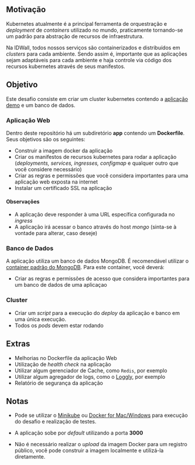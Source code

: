 ## Motivação

Kubernetes atualmente é a principal ferramenta de orquestração e _deployment_ de _containers_ utilizado no mundo, praticamente tornando-se um padrão para abstração de recursos de infraestrutura. 

Na IDWall, todos nossos serviços são containerizados e distribuídos em _clusters_ para cada ambiente. Sendo assim é, importante que as aplicações sejam adaptáveis para cada ambiente e haja controle via código dos recursos kubernetes através de seus manifestos. 

## Objetivo

Este desafio consiste em criar um cluster kubernetes contendo a [aplicação demo](https://github.com/idwall/desafios-security-devops/tree/master/kubernetes/app) e um banco de dados.

### Aplicação Web
Dentro deste repositório há um subdiretório **app** contendo um **Dockerfile**. Seus objetivos são os seguintes:
- Construir a imagem docker da aplicação
- Criar os manifestos de recursos kubernetes para rodar a aplicação (_deployments, services, ingresses, configmap_ e qualquer outro que você considere necessário)
- Criar as regras e permissões que você considera importantes para uma aplicação web exposta na internet
- Instalar um certificado SSL na aplicação

#### Observações
- A aplicação deve responder à uma URL específica configurada no _ingress_
- A aplicação irá acessar o banco através do host _mongo_ (sinta-se à vontade para alterar, caso deseje)

### Banco de Dados
A aplicação utiliza um banco de dados MongoDB. É recomendável utilizar o [container padrão do MongoDB](https://hub.docker.com/_/mongo).
Para este container, você deverá:
- Criar as regras e permissões de acesso que considera importantes para um banco de dados de uma aplicaçao

### Cluster
- Criar um _script_ para a execução do _deploy_ da aplicação e banco em uma única execução.
- Todos os _pods_ devem estar rodando

## Extras
- Melhorias no Dockerfile da aplicação Web
- Utilização de _health check_ na aplicação
- Utilizar algum gerenciador de Cache, como `Redis`, por exemplo
- Utilizar algum agregador de logs, como o [Loggly](https://www.loggly.com/), por exemplo
- Relatório de segurança da aplicação

## Notas

* Pode se utilizar o [Minikube](https://github.com/kubernetes/minikube) ou [Docker for Mac/Windows](https://docs.docker.com/docker-for-mac/) para execução do desafio e realização de testes.

* A aplicação sobe por _default_ utilizando a porta **3000**

* Não é necessário realizar o _upload_ da imagem Docker para um registro público, você pode construir a imagem localmente e utilizá-la diretamente.
